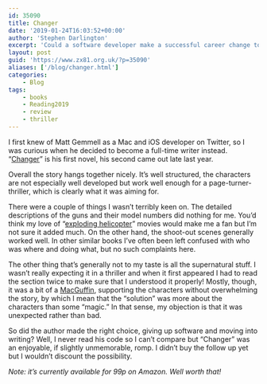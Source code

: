 ```yaml
---
id: 35090
title: Changer
date: '2019-01-24T16:03:52+00:00'
author: 'Stephen Darlington'
excerpt: 'Could a software developer make a successful career change to be a writer? Find out here!'
layout: post
guid: 'https://www.zx81.org.uk/?p=35090'
aliases: ['/blog/changer.html']
categories:
    - Blog
tags:
    - books
    - Reading2019
    - review
    - thriller
---
```


I first knew of Matt Gemmell as a Mac and iOS developer on Twitter, so I was curious when he decided to become a full-time writer instead. “[Changer](https://amzn.to/2RkPJC2)” is his first novel, his second came out late last year.

Overall the story hangs together nicely. It’s well structured, the characters are not especially well developed but work well enough for a page-turner-thriller, which is clearly what it was aiming for.

There were a couple of things I wasn’t terribly keen on. The detailed descriptions of the guns and their model numbers did nothing for me. You’d think my love of “[exploding helicopter](https://www.zx81.org.uk/blog/crap-alert.html)” movies would make me a fan but I’m not sure it added much. On the other hand, the shoot-out scenes generally worked well. In other similar books I’ve often been left confused with who was where and doing what, but no such complaints here.

The other thing that’s generally not to my taste is all the supernatural stuff. I wasn’t really expecting it in a thriller and when it first appeared I had to read the section twice to make sure that I understood it properly! Mostly, though, it was a bit of a [MacGuffin](https://en.m.wikipedia.org/wiki/MacGuffin), supporting the characters without overwhelming the story, by which I mean that the “solution” was more about the characters than some “magic.” In that sense, my objection is that it was unexpected rather than bad.

So did the author made the right choice, giving up software and moving into writing? Well, I never read his code so I can’t compare but “Changer” was an enjoyable, if slightly unmemorable, romp. I didn’t buy the follow up yet but I wouldn’t discount the possibility.

*Note: it’s currently available for 99p on Amazon. Well worth that!*